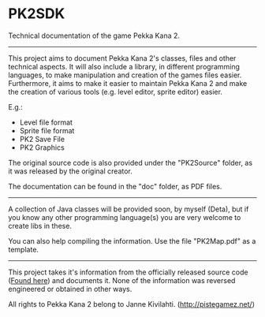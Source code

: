 # PK2SDK
Technical documentation of the game Pekka Kana 2.

---

This project aims to document Pekka Kana 2's classes, files and other technical aspects. It will also include a library, in different programming languages, to make manipulation and creation of the games files easier. Furthermore, it aims to make it easier to maintain Pekka Kana 2 and make the creation of various tools (e.g. level editor, sprite editor) easier.


E.g.:
  * Level file format
  * Sprite file format
  * PK2 Save File
  * PK2 Graphics
  

The original source code is also provided under the "PK2Source" folder, as it was released by the original creator.
  
  
The documentation can be found in the "doc" folder, as PDF files.

---

A collection of Java classes will be provided soon, by myself (Deta), but if you know any other programming language(s) you are very welcome to create libs in these.

You can also help compiling the information. Use the file "PK2Map.pdf" as a template.

---

This project takes it's information from the officially released source code ([Found here](http://pistegamez.proboards.com/thread/543/level-editor-source-codes-available)) and documents it. None of the information was reversed engineered or obtained in other ways.

All rights to Pekka Kana 2 belong to Janne Kivilahti. (http://pistegamez.net/)
